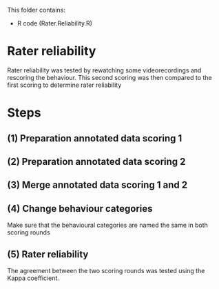This folder contains:
- R code (Rater.Reliability.R)

# Rater reliability
Rater reliability was tested by rewatching some videorecordings and rescoring the behaviour. This second scoring was then compared to the first scoring to determine rater reliability

# Steps
## (1) Preparation annotated data scoring 1
## (2) Preparation annotated data scoring 2
## (3) Merge annotated data scoring 1 and 2
## (4) Change behaviour categories
Make sure that the behavioural categories are named the same in both scoring rounds
## (5) Rater reliability
The agreement between the two scoring rounds was tested using the Kappa coefficient.
